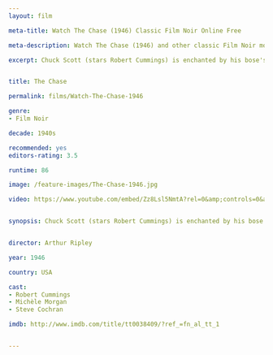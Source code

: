 ```yaml
---
layout: film

meta-title: Watch The Chase (1946) Classic Film Noir Online Free

meta-description: Watch The Chase (1946) and other classic Film Noir movies at La Filmothèque. Hundreds of classic public domain films.

excerpt: Chuck Scott (stars Robert Cummings) is enchanted by his bose's wife, a true femme-fatale. His involvement with her soon becomes a real-life nightmare. This dark cult-classic film-noir is based on the novel The Black Path of Fear, written by Cornell Woolrich.


title: The Chase

permalink: films/Watch-The-Chase-1946

genre:
- Film Noir

decade: 1940s

recommended: yes
editors-rating: 3.5

runtime: 86

image: /feature-images/The-Chase-1946.jpg

video: https://www.youtube.com/embed/Zz8Lsl5NmtA?rel=0&amp;controls=0&amp;showinfo=0


synopsis: Chuck Scott (stars Robert Cummings) is enchanted by his bose's wife, a true femme-fatale. His involvement with her soon becomes a real-life nightmare. This dark cult-classic film-noir is based on the novel The Black Path of Fear, written by Cornell Woolrich.


director: Arthur Ripley

year: 1946

country: USA

cast:
- Robert Cummings
- Michèle Morgan
- Steve Cochran

imdb: http://www.imdb.com/title/tt0038409/?ref_=fn_al_tt_1


---
```


